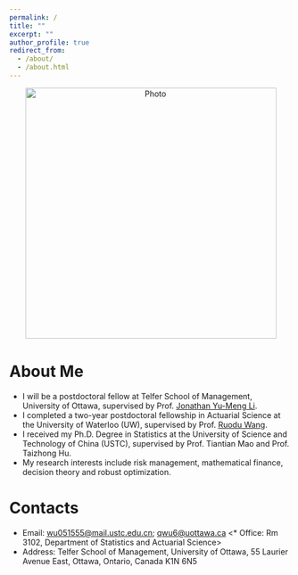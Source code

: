 ```yaml
---
permalink: /
title: ""
excerpt: ""
author_profile: true
redirect_from: 
  - /about/
  - /about.html
---
```


<p align="center">
  <img src="https://qinyuwu.github.io/images/Photo1.jpg" alt="Photo" style="width: 450px;"/> 
</p>

# About Me
* I will be a postdoctoral fellow at Telfer School of Management, University of Ottawa, supervised by Prof. [Jonathan Yu-Meng Li](https://telfer.uottawa.ca/en/directory/jonathan-yumeng-li/).  
* I completed a two-year postdoctoral fellowship in Actuarial Science at the University of Waterloo (UW), supervised by Prof. [Ruodu Wang](http://sas.uwaterloo.ca/~wang/).
* I received my Ph.D. Degree in Statistics at the University of Science and Technology of China (USTC), supervised by Prof. Tiantian Mao and Prof. Taizhong Hu.
* My research interests include risk management, mathematical finance, decision theory and robust optimization.


# Contacts
* Email: wu051555@mail.ustc.edu.cn; qwu6@uottawa.ca
<* Office: Rm 3102, Department of Statistics and Actuarial Science>
* Address: Telfer School of Management, University of Ottawa, 55 Laurier Avenue East, Ottawa, Ontario, Canada K1N 6N5
